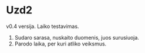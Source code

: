 # Uzd2
v0.4 versija. Laiko testavimas.
1. Sudaro sarasa, nuskaito duomenis, juos surusiuoja.
2. Parodo laika, per kuri atliko veiksmus.
